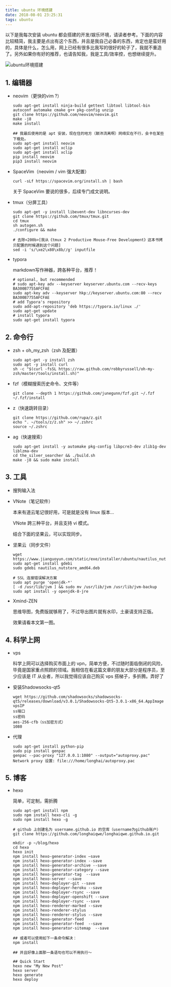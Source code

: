 ```yaml
---
title: ubuntu 环境搭建
date: 2018-08-01 23:25:31
tags: ubuntu
---
```


以下是我每次安装 ubuntu 都会搭建的开发/娱乐环境，请读者参考。下面的内容比较精简，我主要是点出有这个东西，并且是我自己必备的东西，肯定也是蛮好用的，具体是什么，怎么用，网上已经有很多比我写的很好的轮子了，我就不重造了。另外如果你有好的推荐，也请告知我，我是工具/效率控，也想继续提升。

![ubuntu环境搭建](http://oi435vw1u.bkt.clouddn.com/ubuntu.png)

## 1. 编辑器

- neovim（更快的vim ?）

  ```
  sudo apt-get install ninja-build gettext libtool libtool-bin autoconf automake cmake g++ pkg-config unzip
  git clone https://github.com/neovim/neovim.git
  make -j8
  make install
  
  ## 我最后使用的是 apt 安装，现在住的地方（颠沛流离啊）网络实在不行，会卡在某些下载处。
  sudo apt-get install neovim
  sudo apt-get install xclip
  sudo apt-get install xclip
  pip install neovim
  pip3 install neovim
  ```

- SpaceVim（neovim / vim 强大配置）

  ```
  curl -sLf https://spacevim.org/install.sh | bash
  ```
  关于 SpaceVim 要说的很多，后续专门成文说明。

- tmux（分屏工具）

  ```
  sudo apt-get -y install libevent-dev libncurses-dev
  git clone https://github.com/tmux/tmux.git
  cd tmux
  sh autogen.sh
  ./configure && make
  
  # 去除<200b>[我从《tmux 2 Productive Mouse-Free Development》这本书拷贝配置的时候遇到这个问题]
  sed -i 's/\xe2\x80\x8b//g' inputfile
  ```

- typora

  markdown写作神器，跨各种平台，推荐！

  ```
  # optional, but recommended
  # sudo apt-key adv --keyserver keyserver.ubuntu.com --recv-keys BA300B7755AFCFAE
  sudo apt-key adv --keyserver hkp://keyserver.ubuntu.com:80 --recv BA300B7755AFCFAE
  # add Typora's repository
  sudo add-apt-repository 'deb https://typora.io/linux ./'
  sudo apt-get update
  # install typora
  sudo apt-get install typora
  ```

## 2. 命令行

- zsh + oh_my_zsh（zsh 及配置）

  ```
  sudo apt-get -y install zsh
  sudo apt -y install curl
  sh -c "$(curl -fsSL https://raw.github.com/robbyrussell/oh-my-zsh/master/tools/install.sh)"
  ```
- fzf（模糊搜索历史命令、文件等）

  ```
  git clone --depth 1 https://github.com/junegunn/fzf.git ~/.fzf
  ~/.fzf/install
  ```
- z（快速跳转目录）

  ```
  git clone https://github.com/rupa/z.git
  echo ". ~/tools/z/z.sh" >> ~/.zshrc
  source ~/.zshrc
  ```

- ag（快速搜索）

  ```
  sudo apt-get install -y automake pkg-config libpcre3-dev zlib1g-dev liblzma-dev
  cd the_silver_searcher && ./build.sh
  make -j8 && sudo make install
  ```

## **3. 工具**

- 搜狗输入法

- VNote（笔记软件）

  本来有道云笔记很好用，可是就是没有 linux 版本…

  VNote 跨三种平台，并且支持 vi 模式。

  结合下面的坚果云，可以实现同步。

- 坚果云（同步文件）

  ```
  wget https://www.jianguoyun.com/static/exe/installer/ubuntu/nautilus_nutstore_amd64.deb
  sudo apt-get install gdebi
  sudo gdebi nautilus_nutstore_amd64.deb
  
  # SSL 连接错误解决方案
  sudo apt purge 'openjdk-*'
  [ -d /usr/lib/jvm ] && sudo mv /usr/lib/jvm /usr/lib/jvm-backup
  sudo apt install -y openjdk-8-jre
  ```

- Xmind-ZEN

  思维导图，免费版就够用了，不过导出图片就有水印，土豪请支持正版。

  效果请看本文第一图。

## 4. 科学上网

- vps

  科学上网可以选择购买市面上的 vpn，简单方便，不过随时面临倒闭的风险，毕竟是国家重点照顾的领域。我相信在看这篇文章的朋友大部分是程序员，至少应该是 IT 从业者，所以我觉得应该自己购买 vps 搭梯子，多折腾。弄好了

- 安装Shadowsocks-qt5

  ```
  wget https://github.com/shadowsocks/shadowsocks-qt5/releases/download/v3.0.1/Shadowsocks-Qt5-3.0.1-x86_64.AppImage
  vpsIP
  ss端口
  ss密码
  aes-256-cfb（ss加密方式）
  1080
  ```

- 代理

  ```
  sudo apt-get install python-pip
  sudo pip install genpac
  genpac --pac-proxy "127.0.0.1:1080" --output="autoproxy.pac"
  Network proxy 设置: file:///home/longhai/autoproxy.pac
  ```

## 5. 博客

- hexo

  简单，可定制，需折腾

  ```
  sudo apt-get install npm
  sudo npm install hexo-cli -g
  sudo npm install hexo -g
  
  # github 上创建名为 username.github.io 的空库（username为github账户）
  git clone https://github.com/longhaiqwe/longhaiqwe.github.io.git
  
  mkdir -p ~/blog/hexo
  cd hexo
  hexo init
  npm install hexo-generator-index –save 
  npm install hexo-generator-index --save 
  npm install hexo-generator-archive --save
  npm install hexo-generator-category --save
  npm install hexo-generator-tag  --save
  npm install hexo-server --save
  npm install hexo-deployer-git --save
  npm install hexo-deployer-heroku --save
  npm install hexo-deployer-rsync --save
  npm install hexo-deployer-openshift --save
  npm install hexo-deployer-rsync --save
  npm install hexo-renderer-marked --save
  npm install hexo-renderer-stylus
  npm install hexo-renderer-stylus --save
  npm install hexo-generator-feed 
  npm install hexo-generator-feed  --save
  npm install hexo-generator-sitemap  --save
  
  ## 或者可以使用如下一条命令解决：
  npm install
  
  ## 并且好像上面那一条语句也可以不用执行～
  
  ## Quick Start
  hexo new "My New Post"
  hexo server
  hexo generate
  hexo deploy
  ```

